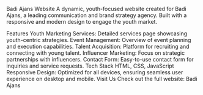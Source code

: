 Badi Ajans Website
A dynamic, youth-focused website created for Badi Ajans, a leading communication and brand strategy agency. Built with a responsive and modern design to engage the youth market.

Features
Youth Marketing Services: Detailed services page showcasing youth-centric strategies.
Event Management: Overview of event planning and execution capabilities.
Talent Acquisition: Platform for recruiting and connecting with young talent.
Influencer Marketing: Focus on strategic partnerships with influencers.
Contact Form: Easy-to-use contact form for inquiries and service requests.
Tech Stack
HTML, CSS, JavaScript
Responsive Design: Optimized for all devices, ensuring seamless user experience on desktop and mobile.
Visit Us
Check out the full website: Badi Ajans
